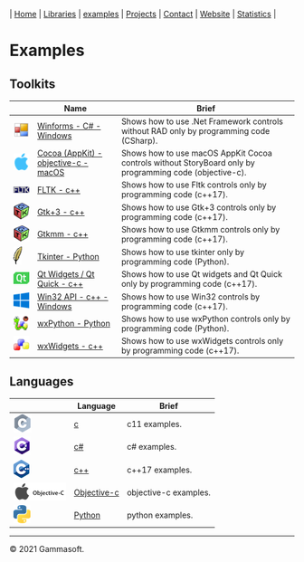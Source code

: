 | [Home](home.md) | [Libraries](libraries.md) | [examples](examples.md) | [Projects](https://sourceforge.net/u/gammasoft71) | [Contact](contact.md) | [Website](https://gammasoft71.wixsite.com/gammasoft) | [Statistics](statistics.md) |

# Examples

## Toolkits

|                                                                                                               | Name                                                                                                       | Brief                                                                                                          |
|---------------------------------------------------------------------------------------------------------------|------------------------------------------------------------------------------------------------------------|----------------------------------------------------------------------------------------------------------------|
| [![](pictures/Winforms.png)](https://github.com/gammasoft71/Examples_CSharp/tree/master/System.Windows.Forms/README.md) | [Winforms - C# - Windows](https://github.com/gammasoft71/Examples_CSharp/tree/master/System.Windows.Forms) | Shows how to use .Net Framework controls without RAD only by programming code (CSharp).                        |
| [![](pictures/Cocoa.png)](https://github.com/gammasoft71/Examples_Cocoa)                                      | [Cocoa (AppKit) - objective-c - macOS](https://github.com/gammasoft71/Examples_Cocoa)                      | Shows how to use macOS AppKit Cocoa controls without StoryBoard only by programming code (objective-c).        |
| [![](pictures/FLTK.png)](https://github.com/gammasoft71/Examples_FLTK)                                        | [FLTK - c++](https://github.com/gammasoft71/Examples_FLTK)                                                 | Shows how to use Fltk controls only by programming code (c++17).                                               |
| [![](pictures/Gtk.png)](https://github.com/gammasoft71/Examples_GTK)                                          | [Gtk+3 - c++](https://github.com/gammasoft71/Examples_Gtk)                                                 | Shows how to use Gtk+3 controls only by programming code (c++17).                                              |
| [![](pictures/Gtkmm.png)](https://github.com/gammasoft71/Examples_Gtkmm)                                      | [Gtkmm - c++](https://github.com/gammasoft71/Examples_Gtkmm)                                               | Shows how to use Gtkmm controls only by programming code (c++17).                                              |
| [![](pictures/Tk.png)](https://github.com/gammasoft71/Examples_Python/tree/master/tkinter)                    | [Tkinter - Python](https://github.com/gammasoft71/Examples_Python/tree/master/tkinter)                     | Shows how to use tkinter only by programming code (Python).                                                    |
| [![](pictures/Qt.png)](https://github.com/gammasoft71/Examples_Qt)                                            | [Qt Widgets / Qt Quick - c++](https://github.com/gammasoft71/Examples_Qt)                                  | Shows how to use Qt widgets and Qt Quick only by programming code (c++17).                                     |
| [![](pictures/Win32.png)](https://github.com/gammasoft71/Examples_Win32/tree/master/Win32.Gui)                | [Win32 API - c++ - Windows](https://github.com/gammasoft71/Examples_Win32/tree/master/Win32.Gui)           | Shows how to use Win32 controls by programming code (c++17).                                                   |
| [![](pictures/wxPython.png)](https://github.com/gammasoft71/Examples_Python/tree/master/wxPython)             | [wxPython - Python](https://github.com/gammasoft71/Examples_Python/tree/master/wxPython)                   | Shows how to use wxPython controls only by programming code (Python).                                          |
| [![](pictures/wxWidgets.png)](https://github.com/gammasoft71/Examples_wxWidgets/README.md)                              | [wxWidgets - c++](https://github.com/gammasoft71/Examples_wxWidgets)                                       | Shows how to use wxWidgets controls only by programming code (c++17).                                          |

## Languages

|                                                                                | Language                                                     | Brief                 |
|--------------------------------------------------------------------------------|--------------------------------------------------------------|-----------------------|
| [![](pictures/C.png)](https://github.com/gammasoft71/Examples_C)               | [c](https://github.com/gammasoft71/Examples_C)               | c11 examples.         |
| [![](pictures/CSharp.png)](https://github.com/gammasoft71/Examples_CSharp)     | [c#](https://github.com/gammasoft71/Examples_CSharp)        | c# examples.          |
| [![](pictures/Cpp.png)](https://github.com/gammasoft71/Examples_Cpp)           | [c++](https://github.com/gammasoft71/Examples_Cpp)           | c++17 examples.       |
| [![](pictures/Objective-c.png)](https://github.com/gammasoft71/Examples_Cocoa) | [Objective-c](https://github.com/gammasoft71/Examples_Cocoa) | objective-c examples. |
| [![](pictures/Python.png)](https://github.com/gammasoft71/Examples_Python)   | [Python](https://github.com/gammasoft71/Examples_Python)     | python examples.      |

______________________________________________________________________________________________

© 2021 Gammasoft.
